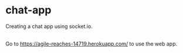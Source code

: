 # chat-app
Creating a chat app using socket.io. <br><br>

Go to https://agile-reaches-14719.herokuapp.com/ to use the web app.
